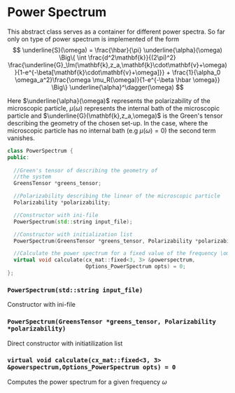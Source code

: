 # Power Spectrum

This abstract class serves as a container for different power spectra. So far only on type of power spectrum is implemented of the form
$$
\underline{S}(\omega) = \frac{\hbar}{\pi} \underline{\alpha}(\omega) \Big\{ \int \frac{d^2\mathbf{k}}{(2\pi)^2} \frac{\underline{G}_\Im(\mathbf{k},z_a,\mathbf{k}\cdot\mathbf{v}+\omega)}{1-e^{-\beta[\mathbf{k}\cdot\mathbf{v}+\omega]}} + \frac{1}{\alpha_0 \omega_a^2}\frac{\omega \mu_R(\omega)}{1-e^{-\beta \hbar \omega}} \Big\} \underline{\alpha}^\dagger(\omega)
$$

Here $\underline{\alpha}(\omega)$ represents the polarizability of the microscopic particle, $\mu(\omega)$ represents the internal bath of the microscopic particle and $\underline{G}(\mathbf{k},z_a,\omega)$ is the Green's tensor describing the geometry of the chosen set-up.
In the case, where the microscopic particle has no internal bath (e.g $\mu(\omega)=0$) the second term vanishes.

```cpp
class PowerSpectrum {
public:
    
  //Green's tensor of describing the geometry of
  //the system
  GreensTensor *greens_tensor; 

  //Polarizability describing the linear of the microscopic particle
  Polarizability *polarizability; 

  //Constructor with ini-file
  PowerSpectrum(std::string input_file);

  //Constructor with initialization list
  PowerSpectrum(GreensTensor *greens_tensor, Polarizability *polarizability);

  //Calculate the power spectrum for a fixed value of the frequency \omega
  virtual void calculate(cx_mat::fixed<3, 3> &powerspectrum,
                         Options_PowerSpectrum opts) = 0;
};
```
### `PowerSpectrum(std::string input_file)`
Constructor with ini-file

### `PowerSpectrum(GreensTensor *greens_tensor, Polarizability *polarizability)`
Direct constructor with initiatilization list

### `virtual void calculate(cx_mat::fixed<3, 3> &powerspectrum,Options_PowerSpectrum opts) = 0`
Computes the power spectrum for a given frequency $\omega$

